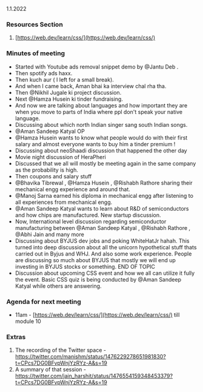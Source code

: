1.1.2022
### Resources Section
1. [https://web.dev/learn/css/](https://web.dev/learn/css/)


### Minutes of meeting
- Started with Youtube ads removal snippet demo by @Jantu Deb .
- Then spotify ads haxx.
- Then kuch aur ( I left for a small break).
- And when I came back, Aman bhai ka interview chal rha tha.
- Then @Nikhil Jugale ki project discussion.
- Next @Hamza Husein ki tinder fundraising.
- And now we are talking about languages and how important they are when you move to parts of India where ppl don't speak your native language.
- Discussing about which north Indian singer sang south Indian songs.
- @Aman Sandeep Katyal  OP
- @Hamza Husein wants to know what people would do with their first salary and almost everyone wants to buy him a tinder premium !
- Discussing about neoShaadi discussion that happened the other day
- Movie night discussion of HeraPheri
- Discussed that we all will mostly be meeting again in the same company as the probability is high. 
- Then coupons and salary stuff
- @Bhavika Tibrewal , @Hamza Husein , @Rishabh Rathore  sharing their mechanical engg experience and around that.
- @Manoj Sarna earned his diploma in mechanical engg after listening to all experiences from mechanical engg.
- @Aman Sandeep Katyal wants to learn about R&D of semiconductors and how chips are manufactured. New startup discussion.
- Now, International level discussion regarding semiconductor manufacturing between @Aman Sandeep Katyal , @Rishabh Rathore , @Abhi Jain  and many more
- Discussing about BYJUS dev jobs and poking WhiteHatJr hahah. This turned into deep discussion about all the unicorn hypothetical stuff thats carried out in Byjus and WHJ. And also some work experience.
People are discussing so much about BYJUS that mostly we will end up investing in BYJUS stocks or something. END OF TOPIC
- Discussion about upcoming CSS event and how we all can utilize it fully the event. Basic CSS quiz is being conducted by @Aman Sandeep Katyal  while others are answering. 

### Agenda for next meeting
- 11am - [https://web.dev/learn/css/](https://web.dev/learn/css/) till module 10

### Extras
1. The recording of the Twitter space - https://twitter.com/manishm/status/1476229278651981830?t=CPcs7DG0BFvpWnjYzRYz-A&s=19
2. A summary of that session -  https://twitter.com/jain_harshit/status/1476554159348453379?t=CPcs7DG0BFvpWnjYzRYz-A&s=19
